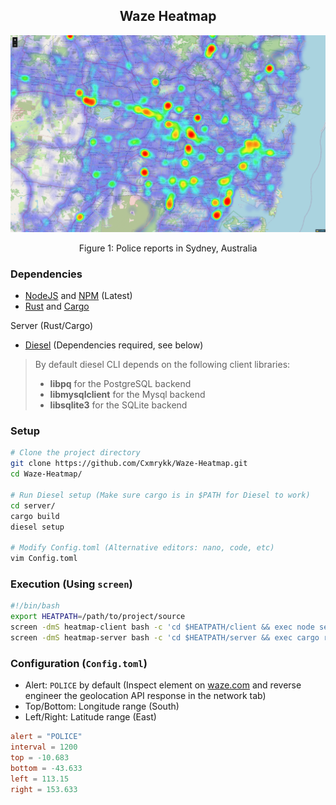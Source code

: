 <div align="center">
  <h2>Waze Heatmap</h2>
  <img src="./heatmap.png">
  <p>Figure 1: Police reports in Sydney, Australia</p>
</div>

### Dependencies
- [NodeJS](https://nodejs.org/en) and [NPM](https://nodejs.org/en) (Latest)
- [Rust](https://www.rust-lang.org/) and [Cargo](https://www.rust-lang.org/)

Server (Rust/Cargo)
  - [Diesel](https://diesel.rs/guides/getting-started.html) (Dependencies required, see below)

> By default diesel CLI depends on the following client libraries:
>- **libpq** for the PostgreSQL backend
>- **libmysqlclient** for the Mysql backend
>- **libsqlite3** for the SQLite backend


### Setup
```sh
# Clone the project directory
git clone https://github.com/Cxmrykk/Waze-Heatmap.git
cd Waze-Heatmap/

# Run Diesel setup (Make sure cargo is in $PATH for Diesel to work)
cd server/
cargo build
diesel setup

# Modify Config.toml (Alternative editors: nano, code, etc)
vim Config.toml
```

### Execution (Using `screen`)
```sh
#!/bin/bash
export HEATPATH=/path/to/project/source
screen -dmS heatmap-client bash -c 'cd $HEATPATH/client && exec node server.js'
screen -dmS heatmap-server bash -c 'cd $HEATPATH/server && exec cargo run'
```

### Configuration (`Config.toml`)
- Alert: `POLICE` by default (Inspect element on [waze.com](https://www.waze.com/live-map/) and reverse engineer the geolocation API response in the network tab)
- Top/Bottom: Longitude range (South)
- Left/Right: Latitude range (East)

```toml
alert = "POLICE"
interval = 1200
top = -10.683
bottom = -43.633
left = 113.15
right = 153.633
```
